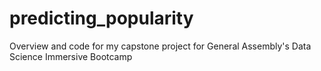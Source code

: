 # predicting_popularity
Overview and code for my capstone project for General Assembly's Data Science Immersive Bootcamp
